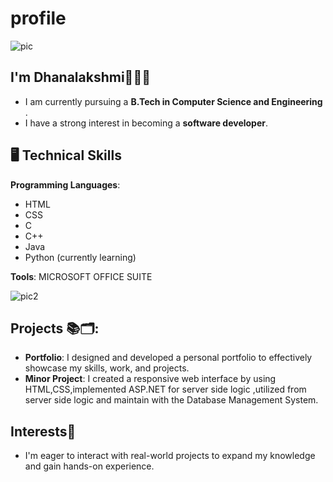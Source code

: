 # profile
![pic](https://github.com/user-attachments/assets/139a4ce2-b4ff-4463-815e-a01fd2b8ba21)

## I'm Dhanalakshmi👋🏻😊

- I am currently pursuing a **B.Tech in Computer Science and Engineering** . 
- I have a strong interest in becoming a **software developer**. 


## 🖥️ Technical Skills
**Programming Languages**:
- HTML
- CSS
 - C
  - C++
  - Java
  - Python (currently learning)


  **Tools**: MICROSOFT OFFICE SUITE

![pic2](https://github.com/user-attachments/assets/47afeae1-40a9-42ba-9173-ea2e37f5133b)

## Projects 📚🗂️:
- **Portfolio**:
             I designed and developed a personal portfolio to effectively showcase my skills, work, and projects.
- **Minor Project**: 
           I created a responsive web interface by using HTML,CSS,implemented ASP.NET for server side logic ,utilized from
server side logic and maintain with the Database Management System.
## Interests🚀
- I'm eager to interact with real-world projects to expand my knowledge and gain hands-on experience.



